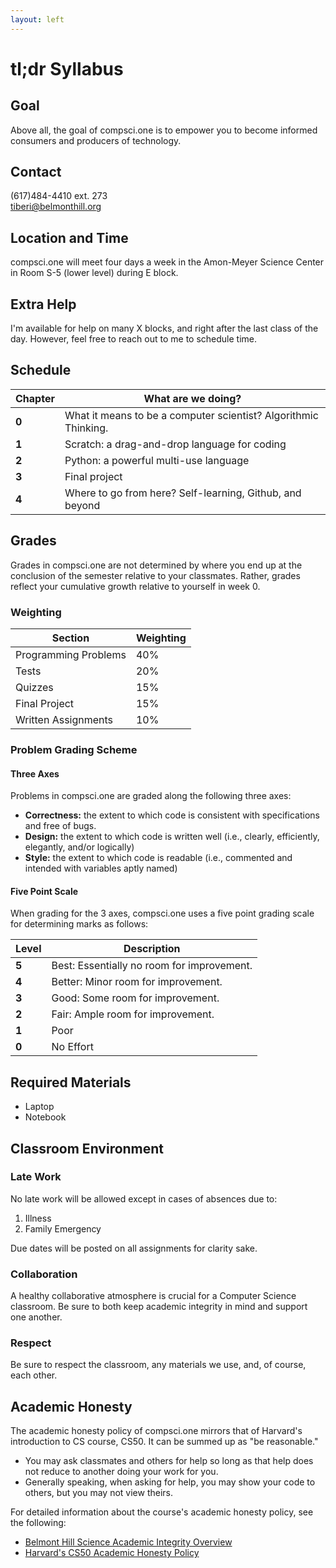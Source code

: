 ```yaml
---
layout: left
---
```


# tl;dr Syllabus

## Goal

Above all, the goal of compsci.one is to empower you to become informed consumers and producers of technology.

## Contact

(617)484-4410 ext. 273 <br>
[tiberi@belmonthill.org](mailto:tiberi@belmonthill.org)

## Location and Time

compsci.one will meet four days a week in the Amon-Meyer Science Center in Room S-5 (lower level) during E block.

## Extra Help

I'm available for help on many X blocks, and right after the last class of the day. However, feel free to reach out to me to schedule time.

## Schedule

|Chapter|What are we doing?|
|--|--|
|**0**|What it means to be a computer scientist? Algorithmic Thinking.|
|**1**|Scratch: a drag-and-drop language for coding|
|**2**|Python: a powerful multi-use language|
|**3**|Final project|
|**4**|Where to go from here? Self-learning, Github, and beyond|

## Grades

Grades in compsci.one are not determined by where you end up at the conclusion of the semester relative to your classmates. Rather, grades reflect your cumulative growth relative to yourself in week 0.

### Weighting

|Section|Weighting|
|--|--|
|Programming Problems|40%|
|Tests|20%|
|Quizzes|15%|
|Final Project|15%|
|Written Assignments|10%|

### Problem Grading Scheme

#### Three Axes

Problems in compsci.one are graded along the following three axes:

* **Correctness:** the extent to which code is consistent with specifications and free of bugs.
* **Design:** the extent to which code is written well (i.e., clearly, efficiently, elegantly, and/or logically)
* **Style:** the extent to which code is readable (i.e., commented and intended with variables aptly named)

#### Five Point Scale

When grading for the 3 axes, compsci.one uses a five point grading scale for determining marks as follows:

| Level | Description                                |
|-------|--------------------------------------------|
| **5** | Best: Essentially no room for improvement. |
| **4** | Better: Minor room for improvement.        |
| **3** | Good: Some room for improvement.           |
| **2** | Fair: Ample room for improvement.          |
| **1** | Poor                                       |
| **0** | No Effort                                  |

<!--
#### Grade Calculation Formula

Each problem will be assigned a grade out of 30 points using the following formula:

`3 * Correctness + 2 * Design + Style`
-->

## Required Materials

- Laptop
- Notebook

## Classroom Environment

### Late Work

No late work will be allowed except in cases of absences due to:

1. Illness
2. Family Emergency

Due dates will be posted on all assignments for clarity sake.

### Collaboration

A healthy collaborative atmosphere is crucial for a Computer Science classroom. Be sure to both keep academic integrity in mind and support one another.

### Respect

Be sure to respect the classroom, any materials we use, and, of course, each other.

## Academic Honesty
The academic honesty policy of compsci.one mirrors that of Harvard's introduction to CS course, CS50.  It can be summed up as "be reasonable."
- You may ask classmates and others for help so long as that help does not reduce to another doing your work for you.
- Generally speaking, when asking for help, you may show your code to others, but you may not view theirs.

For detailed information about the course's academic honesty policy, see the following:
- [Belmont Hill Science Academic Integrity Overview](academicintegrity.pdf)
- [Harvard's CS50 Academic Honesty Policy](http://docs.cs50.net/2016/fall/syllabus/cs50.html#academic-honesty)
